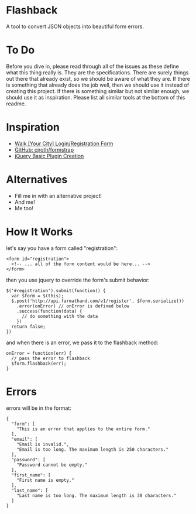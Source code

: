 Flashback
=========
A tool to convert JSON objects into beautiful form errors.

To Do
======
Before you dive in, please read through all of the issues as these define what this thing really is. They are the specifications. There are surely things out there that already exist, so we should be aware of what they are. If there is something that already does the job well, then we should use it instead of creating this project. If there is something similar but not similar enough, we should use it as inspiration. Please list all similar tools at the bottom of this readme.

Inspiration
===========
- [Walk [Your City] Login/Registration Form](http://walkyourcity.org/login)
- [GitHub: cjroth/formstrap](https://github.com/cjroth/formstrap)
- [jQuery Basic Plugin Creation](http://learn.jquery.com/plugins/basic-plugin-creation/)

Alternatives
============
- Fill me in with an alternative project!
- And me!
- Me too!

How It Works
============
let's say you have a form called "registration":
```
<form id="registration">
  <!-- ... all of the form content would be here... -->
</form>
```

then you use jquery to override the form's submit behavior:
```
$('#registration').submit(function() {
  var $form = $(this);
  $.post('http://api.farmathand.com/v1/register', $form.serialize())
    .error(onError) // onError is defined below
    .success(function(data) {
      // do something with the data
    })
  return false;
})
```

and when there is an error, we pass it to the flashback method:
```
onError = function(err) {
  // pass the error to flashback
  $form.flashback(err);
}
```

Errors
======
errors will be in the format:
```
{
  "form": [
    "This is an error that applies to the entire form."
  ],
  "email": [
    "Email is invalid.",
    "Email is too long. The maximum length is 250 characters."
  ],
  "password": [
    "Password cannot be empty."
  ],
  "first_name": [
    "First name is empty."
  ],
  "last_name": [
    "Last name is too long. The maximum length is 30 characters."
  ]
}
```
